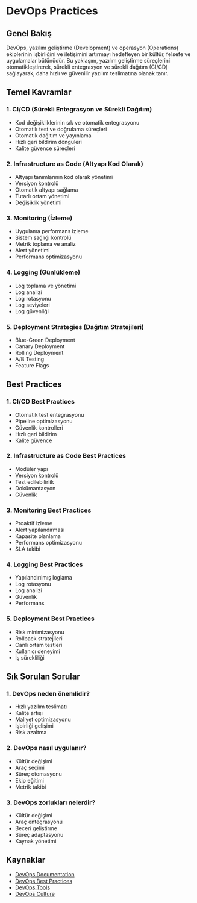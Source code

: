 # DevOps Practices

## Genel Bakış
DevOps, yazılım geliştirme (Development) ve operasyon (Operations) ekiplerinin işbirliğini ve iletişimini artırmayı hedefleyen bir kültür, felsefe ve uygulamalar bütünüdür. Bu yaklaşım, yazılım geliştirme süreçlerini otomatikleştirerek, sürekli entegrasyon ve sürekli dağıtım (CI/CD) sağlayarak, daha hızlı ve güvenilir yazılım teslimatına olanak tanır.

## Temel Kavramlar

### 1. CI/CD (Sürekli Entegrasyon ve Sürekli Dağıtım)
- Kod değişikliklerinin sık ve otomatik entegrasyonu
- Otomatik test ve doğrulama süreçleri
- Otomatik dağıtım ve yayınlama
- Hızlı geri bildirim döngüleri
- Kalite güvence süreçleri

### 2. Infrastructure as Code (Altyapı Kod Olarak)
- Altyapı tanımlarının kod olarak yönetimi
- Versiyon kontrolü
- Otomatik altyapı sağlama
- Tutarlı ortam yönetimi
- Değişiklik yönetimi

### 3. Monitoring (İzleme)
- Uygulama performans izleme
- Sistem sağlığı kontrolü
- Metrik toplama ve analiz
- Alert yönetimi
- Performans optimizasyonu

### 4. Logging (Günlükleme)
- Log toplama ve yönetimi
- Log analizi
- Log rotasyonu
- Log seviyeleri
- Log güvenliği

### 5. Deployment Strategies (Dağıtım Stratejileri)
- Blue-Green Deployment
- Canary Deployment
- Rolling Deployment
- A/B Testing
- Feature Flags

## Best Practices

### 1. CI/CD Best Practices
- Otomatik test entegrasyonu
- Pipeline optimizasyonu
- Güvenlik kontrolleri
- Hızlı geri bildirim
- Kalite güvence

### 2. Infrastructure as Code Best Practices
- Modüler yapı
- Versiyon kontrolü
- Test edilebilirlik
- Dokümantasyon
- Güvenlik

### 3. Monitoring Best Practices
- Proaktif izleme
- Alert yapılandırması
- Kapasite planlama
- Performans optimizasyonu
- SLA takibi

### 4. Logging Best Practices
- Yapılandırılmış loglama
- Log rotasyonu
- Log analizi
- Güvenlik
- Performans

### 5. Deployment Best Practices
- Risk minimizasyonu
- Rollback stratejileri
- Canlı ortam testleri
- Kullanıcı deneyimi
- İş sürekliliği

## Sık Sorulan Sorular

### 1. DevOps neden önemlidir?
- Hızlı yazılım teslimatı
- Kalite artışı
- Maliyet optimizasyonu
- İşbirliği gelişimi
- Risk azaltma

### 2. DevOps nasıl uygulanır?
- Kültür değişimi
- Araç seçimi
- Süreç otomasyonu
- Ekip eğitimi
- Metrik takibi

### 3. DevOps zorlukları nelerdir?
- Kültür değişimi
- Araç entegrasyonu
- Beceri geliştirme
- Süreç adaptasyonu
- Kaynak yönetimi

## Kaynaklar
- [DevOps Documentation](https://docs.microsoft.com/tr-tr/devops/)
- [DevOps Best Practices](https://docs.microsoft.com/tr-tr/devops/develop/devops-at-microsoft)
- [DevOps Tools](https://docs.microsoft.com/tr-tr/devops/develop/devops-tools)
- [DevOps Culture](https://docs.microsoft.com/tr-tr/devops/develop/devops-culture) 